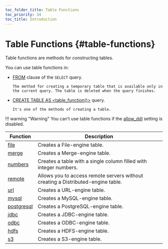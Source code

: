 ```yaml
---
toc_folder_title: Table Functions
toc_priority: 34
toc_title: Introduction
---
```


# Table Functions {#table-functions}

Table functions are methods for constructing tables.

You can use table functions in:

-   [FROM](../../sql-reference/statements/select/from.md) clause of the `SELECT` query.

        The method for creating a temporary table that is available only in the current query. The table is deleted when the query finishes.

-   [CREATE TABLE AS \<table_function()\>](../../sql-reference/statements/create/table.md) query.

        It's one of the methods of creating a table.

!!! warning "Warning"
    You can’t use table functions if the [allow_ddl](../../operations/settings/permissions-for-queries.md#settings_allow_ddl) setting is disabled.

| Function                                                        | Description                                                                                                                            |
|-----------------------------------------------------------------|----------------------------------------------------------------------------------------------------------------------------------------|
| [file](../../sql-reference/table-functions/file.md)             | Creates a File-engine table. |
| [merge](../../sql-reference/table-functions/merge.md)           | Creates a Merge-engine table. |
| [numbers](../../sql-reference/table-functions/numbers.md)       | Creates a table with a single column filled with integer numbers. |
| [remote](../../sql-reference/table-functions/remote.md)         | Allows you to access remote servers without creating a Distributed-engine table. |
| [url](../../sql-reference/table-functions/url.md)               | Creates a URL-engine table. |
| [mysql](../../sql-reference/table-functions/mysql.md)           | Creates a MySQL-engine table. |
| [postgresql](../../sql-reference/table-functions/postgresql.md) | Creates a PostgreSQL-engine table. |
| [jdbc](../../sql-reference/table-functions/jdbc.md)             | Creates a JDBC-engine table. |
| [odbc](../../sql-reference/table-functions/odbc.md)             | Creates a ODBC-engine table. |
| [hdfs](../../sql-reference/table-functions/hdfs.md)             | Creates a HDFS-engine table. |
| [s3](../../sql-reference/table-functions/s3.md)                 | Creates a S3-engine table. |
